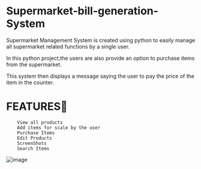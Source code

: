 # Supermarket-bill-generation-System

Supermarket Management System is created using python to easily manage all supermarket related functions by a single user.

In this python project,the users are also provide an option to purchase items from the supermarket.

This system then displays a message saying the user to pay the price of the item in the counter.

# FEATURES💖
        View all products
        Add items for scale by the user
        Purchase Items
        Edit Products
        ScreenShots
        Search Items
        
  ![image](https://user-images.githubusercontent.com/127126687/230766076-5ff1c728-ebb2-487f-87a5-6357095ea96a.png)

  
